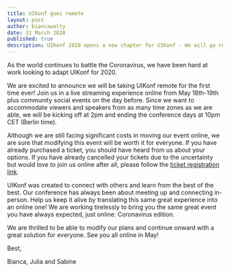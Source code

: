 ```yaml
---
title: UIKonf goes remote
layout: post
author: biancawalty
date: 31 March 2020
published: true
description: UIKonf 2020 opens a new chapter for UIKonf - We will go remote and hope you'll join us.
---
```


As the world continues to battle the Coronavirus, we have been hard at work looking to adapt UIKonf for 2020.

We are excited to announce we will be taking UIKonf remote for the first time ever! Join us in a live streaming experience online from May 18th-19th plus community social events on the day before. Since we want to accommodate viewers and speakers from as many time zones as we are able, we will be kicking off at 2pm and ending the conference days at 10pm CET (Berlin time).

Although we are still facing significant costs in moving our event online, we are sure that modifying this event will be worth it for everyone. If you have already purchased a ticket, you should have heard from us about your options. If you have already cancelled your tickets due to the uncertainty but would love to join us online after all, please follow the [ticket registration link](https://ti.to/uikonf/uikonf-2020/with/mnmljgkfquu).

UIKonf was created to connect with others and learn from the best of the best. Our conference has always been about meeting up and connecting in-person. Help us keep it alive by translating this same great experience into an online one! We are working tirelessly to bring you the same great event you have always expected, just online: Coronavirus edition.

We are thrilled to be able to modify our plans and continue onward with a great solution for everyone. See you all online in May!

Best,

Bianca, Julia and Sabine
